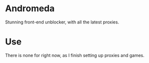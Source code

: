 # Andromeda
Stunning front-end unblocker, with all the latest proxies.

# Use
There is none for right now, as I finish setting up proxies and games.
